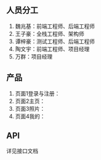 ## 人员分工



1. 魏兆基：前端工程师、后端工程师
2. 王子豪：全栈工程师、架构师
3. 谭梓豪：测试工程师、后端工程师
4. 陶文宇：前端工程师、项目经理
5. 万群：项目经理



## 产品



1. 页面1登录与注册：
2. 页面2主页：
3. 页面3照片：
4. 页面4我的：



## API

详见接口文档